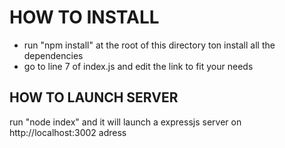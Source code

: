 # HOW TO INSTALL

- run "npm install" at the root of this directory ton install all the dependencies
- go to line 7 of index.js and edit the link to fit your needs

## HOW TO LAUNCH SERVER

run "node index" and it will launch a expressjs server on http://localhost:3002 adress
